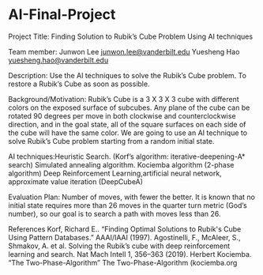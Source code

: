 # AI-Final-Project

Project Title: Finding Solution to Rubik’s Cube Problem Using AI techniques

Team member: Junwon Lee junwon.lee@vanderbilt.edu
Yuesheng Hao yuesheng.hao@vanderbilt.edu

Description: Use the AI techniques to solve the Rubik’s Cube problem. To restore a
Rubik’s Cube as soon as possible.

Background/Motivation: Rubik’s Cube is a 3 X 3 X 3 cube with different colors on the
exposed surface of subcubes. Any plane of the cube can be rotated 90 degrees per
move in both clockwise and counterclockwise direction, and in the goal state, all of the
square surfaces on each side of the cube will have the same color. We are going to use
an AI technique to solve Rubik’s Cube problem starting from a random initial state.

AI techniques:Heuristic Search. (Korf’s algorithm: iterative-deepening-A* search)
Simulated annealing algorithm.
Kociemba algorithm (2-phase algorithm)
Deep Reinforcement Learning,artificial neural network, approximate value
iteration (DeepCubeA)

Evaluation Plan: Number of moves, with fewer the better. It is known that no initial
state requires more than 26 moves in the quarter turn metric (God’s number), so our
goal is to search a path with moves less than 26.

References
Korf, Richard E.. “Finding Optimal Solutions to Rubik's Cube Using Pattern Databases.”
AAAI/IAAI (1997).
Agostinelli, F., McAleer, S., Shmakov, A. et al. Solving the Rubik’s cube with deep
reinforcement learning and search. Nat Mach Intell 1, 356–363 (2019).
Herbert Kociemba. “The Two-Phase-Algorithm” The Two-Phase-Algorithm
(kociemba.org
